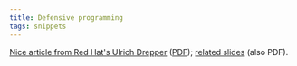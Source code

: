 ```yaml
---
title: Defensive programming
tags: snippets
---
```


[Nice article from Red Hat's Ulrich Drepper](http://people.redhat.com/drepper/defprogramming.pdf) ([PDF](http://typechecked.net/wiki/PDF)); [related slides](http://people.redhat.com/drepper/Defensive-slides.pdf) (also PDF).
